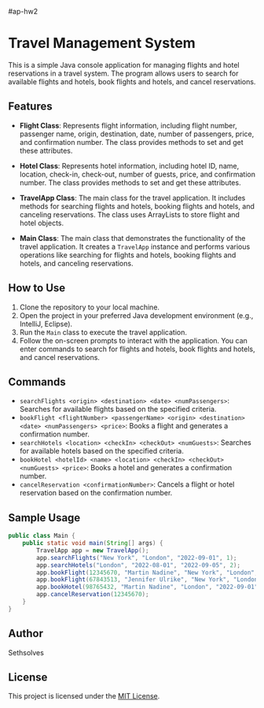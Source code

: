 #ap-hw2
# Travel Management System

This is a simple Java console application for managing flights and hotel reservations in a travel system. The program allows users to search for available flights and hotels, book flights and hotels, and cancel reservations.

## Features

- **Flight Class**: Represents flight information, including flight number, passenger name, origin, destination, date, number of passengers, price, and confirmation number. The class provides methods to set and get these attributes.

- **Hotel Class**: Represents hotel information, including hotel ID, name, location, check-in, check-out, number of guests, price, and confirmation number. The class provides methods to set and get these attributes.

- **TravelApp Class**: The main class for the travel application. It includes methods for searching flights and hotels, booking flights and hotels, and canceling reservations. The class uses ArrayLists to store flight and hotel objects.

- **Main Class**: The main class that demonstrates the functionality of the travel application. It creates a `TravelApp` instance and performs various operations like searching for flights and hotels, booking flights and hotels, and canceling reservations.

## How to Use

1. Clone the repository to your local machine.
2. Open the project in your preferred Java development environment (e.g., IntelliJ, Eclipse).
3. Run the `Main` class to execute the travel application.
4. Follow the on-screen prompts to interact with the application. You can enter commands to search for flights and hotels, book flights and hotels, and cancel reservations.

## Commands

- `searchFlights <origin> <destination> <date> <numPassengers>`: Searches for available flights based on the specified criteria.
- `bookFlight <flightNumber> <passengerName> <origin> <destination> <date> <numPassengers> <price>`: Books a flight and generates a confirmation number.
- `searchHotels <location> <checkIn> <checkOut> <numGuests>`: Searches for available hotels based on the specified criteria.
- `bookHotel <hotelId> <name> <location> <checkIn> <checkOut> <numGuests> <price>`: Books a hotel and generates a confirmation number.
- `cancelReservation <confirmationNumber>`: Cancels a flight or hotel reservation based on the confirmation number.

## Sample Usage

```java
public class Main {
    public static void main(String[] args) {
        TravelApp app = new TravelApp();
        app.searchFlights("New York", "London", "2022-09-01", 1);
        app.searchHotels("London", "2022-08-01", "2022-09-05", 2);
        app.bookFlight(12345670, "Martin Nadine", "New York", "London", "2022-08-01", 1, 700.00 );
        app.bookFlight(67843513, "Jennifer Ulrike", "New York", "London", "2022-08-01", 1, 655.00 );
        app.bookHotel(98765432, "Martin Nadine", "London", "2022-09-01", "2022-09-05", 1, 100.00 );
        app.cancelReservation(12345670);
    }
}
```

## Author

Sethsolves

## License

This project is licensed under the [MIT License](LICENSE).
